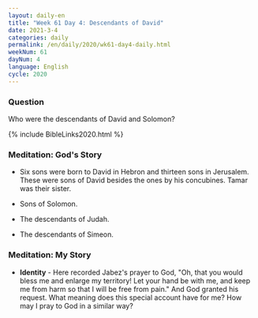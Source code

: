 ```yaml
---
layout: daily-en
title: "Week 61 Day 4: Descendants of David"
date: 2021-3-4 
categories: daily
permalink: /en/daily/2020/wk61-day4-daily.html
weekNum: 61
dayNum: 4
language: English
cycle: 2020
---
```


### Question     
Who were the descendants of David and Solomon?

{% include BibleLinks2020.html %} 

### Meditation: God's Story   
+ Six sons were born to David in Hebron and thirteen sons in Jerusalem. These were sons of David besides the ones by his concubines. Tamar was their sister. 

+ Sons of Solomon.  

+ The descendants of Judah. 

+ The descendants of Simeon. 

### Meditation: My Story   
+ **Identity** - Here recorded Jabez's prayer to God, "Oh, that you would bless me and enlarge my territory! Let your hand be with me, and keep me from harm so that I will be free from pain." And God granted his request. What meaning does this special account have for me? How may I pray to God in a similar way? 